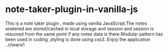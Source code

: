 # note-taker-plugin-in-vanilla-js
This is a note taker plugin , made using vanilla JavaScript.The notes enetered are stored/cached in local storage and session and session is resumed from the same point if any notes data is there.Modular pattern has been used in coding ,styling is done using css3. Enjoy the application ..cheers!!

